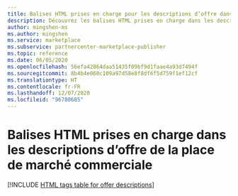```yaml
---
title: Balises HTML prises en charge pour les descriptions d’offre dans les offres | Place de marché commerciale de Microsoft
description: Découvrez les balises HTML prises en charge dans les descriptions d’offre dans la place de marché commerciale.
author: mingshen-ms
ms.author: mingshen
ms.service: marketplace
ms.subservice: partnercenter-marketplace-publisher
ms.topic: reference
ms.date: 06/05/2020
ms.openlocfilehash: 56efa42864daa51435f09bf9d1faae4a93d7494f
ms.sourcegitcommit: 8b4b4e060c109a97d58e8f8df6f5d759f1ef12cf
ms.translationtype: HT
ms.contentlocale: fr-FR
ms.lasthandoff: 12/07/2020
ms.locfileid: "96780685"
---
```

# <a name="html-tags-supported-in-commercial-marketplace-offer-descriptions"></a>Balises HTML prises en charge dans les descriptions d’offre de la place de marché commerciale

[!INCLUDE [HTML tags table for offer descriptions](./partner-center-portal/includes/long-description-3.md)]
